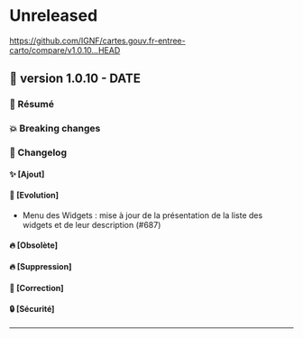 # Unreleased

<https://github.com/IGNF/cartes.gouv.fr-entree-carto/compare/v1.0.10...HEAD>

## 🔖 version 1.0.10 - __DATE__

### 🎉 Résumé

### 💥 Breaking changes

### 📖 Changelog

#### ✨ [Ajout]

#### 🔨 [Evolution]

  - Menu des Widgets : mise à jour de la présentation de la liste des widgets et de leur description (#687)

#### 🔥 [Obsolète]

#### 🔥 [Suppression]

#### 🐛 [Correction]

#### 🔒 [Sécurité]

---
